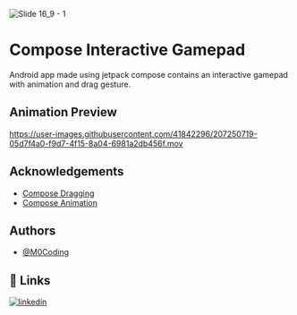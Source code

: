 ![Slide 16_9 - 1](https://user-images.githubusercontent.com/41842296/207250843-615976f2-ef5f-4607-991e-59195c3ed39e.png)

# Compose Interactive Gamepad

Android app made using jetpack compose contains an interactive gamepad with animation and drag gesture.



## Animation Preview

https://user-images.githubusercontent.com/41842296/207250719-05d7f4a0-f9d7-4f15-8a04-6981a2db456f.mov


## Acknowledgements

 - [Compose Dragging](https://developer.android.com/jetpack/compose/gestures#dragging)
 - [Compose Animation](https://developer.android.com/jetpack/compose/animation)


## Authors

- [@M0Coding](https://www.github.com/M0Coding)


## 🔗 Links
[![linkedin](https://img.shields.io/badge/linkedin-0A66C2?style=for-the-badge&logo=linkedin&logoColor=white)](https://www.linkedin.com/in/mohamed-benrejeb/)
